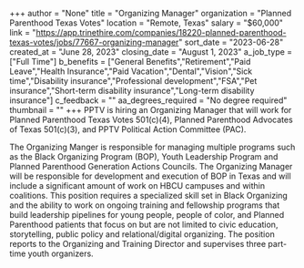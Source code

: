 +++
author = "None"
title = "Organizing Manager"
organization = "Planned Parenthood Texas Votes"
location = "Remote, Texas"
salary = "$60,000"
link = "https://app.trinethire.com/companies/18220-planned-parenthood-texas-votes/jobs/77667-organizing-manager"
sort_date = "2023-06-28"
created_at = "June 28, 2023"
closing_date = "August 1, 2023"
a_job_type = ["Full Time"]
b_benefits = ["General Benefits","Retirement","Paid Leave","Health Insurance","Paid Vacation","Dental","Vision","Sick time","Disability insurance","Professional development","FSA","Pet insurance","Short-term disability insurance","Long-term disability insurance"]
c_feedback = ""
aa_degrees_required = "No degree required"
thumbnail = ""
+++
PPTV is hiring an Organizing Manager that will work for Planned Parenthood Texas Votes 501(c)(4), Planned Parenthood Advocates of Texas 501(c)(3), and PPTV Political Action Committee (PAC).

The Organizing Manger is responsible for managing multiple programs such as the Black Organizing Program (BOP), Youth Leadership Program and Planned Parenthood Generation Actions Councils. The Organizing Manager will be responsible for development and execution of  BOP in Texas and will include a significant amount of work on HBCU campuses and within coalitions. This position requires a specialized skill set in Black Organizing and the ability to work on ongoing training and fellowship programs that build leadership pipelines for young people, people of color, and Planned Parenthood patients that focus on but are not limited to civic education, storytelling, public policy and relational/digital organizing. The position reports to the Organizing and Training Director and supervises three part-time youth organizers. 
